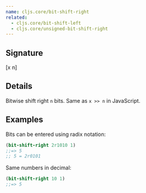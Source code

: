 ```yaml
---
name: cljs.core/bit-shift-right
related:
  - cljs.core/bit-shift-left
  - cljs.core/unsigned-bit-shift-right
---
```


## Signature
[x n]


## Details

Bitwise shift right `n` bits.  Same as `x >> n` in JavaScript.


## Examples

Bits can be entered using radix notation:

```clj
(bit-shift-right 2r1010 1)
;;=> 5
;; 5 = 2r0101
```

Same numbers in decimal:

```clj
(bit-shift-right 10 1)
;;=> 5
```